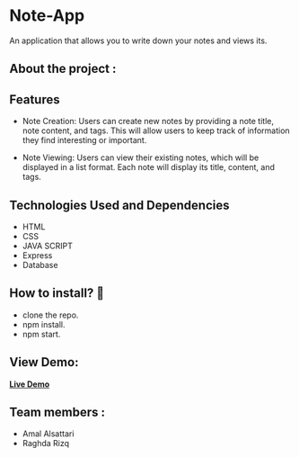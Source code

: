 # Note-App 

An application that allows you to write down your notes and views its.

## About the project :

## Features

- Note Creation: Users can create new notes by providing a note title, note content, and tags. This will allow users to keep track of information they find interesting or important.

- Note Viewing: Users can view their existing notes, which will be displayed in a list format. Each note will display its title, content, and tags.

## Technologies Used and Dependencies

- HTML
- CSS
- JAVA SCRIPT
- Express
- Database

## How to install? 🤔
- clone the repo.
- npm install.
- npm start.


## View Demo:
**[Live Demo](https://note-app-xeqx.onrender.com/)**

## Team members :
- Amal Alsattari
- Raghda Rizq
